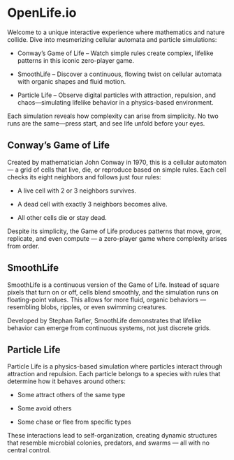 # OpenLife.io


Welcome to a unique interactive experience where mathematics and nature collide. Dive into mesmerizing cellular automata and particle simulations:

- Conway’s Game of Life – Watch simple rules create complex, lifelike patterns in this iconic zero-player game.

- SmoothLife – Discover a continuous, flowing twist on cellular automata with organic shapes and fluid motion.

- Particle Life – Observe digital particles with attraction, repulsion, and chaos—simulating lifelike behavior in a physics-based environment.

Each simulation reveals how complexity can arise from simplicity. No two runs are the same—press start, and see life unfold before your eyes.



## Conway’s Game of Life
Created by mathematician John Conway in 1970, this is a cellular automaton — a grid of cells that live, die, or reproduce based on simple rules.
Each cell checks its eight neighbors and follows just four rules:

- A live cell with 2 or 3 neighbors survives.

- A dead cell with exactly 3 neighbors becomes alive.

- All other cells die or stay dead.

Despite its simplicity, the Game of Life produces patterns that move, grow, replicate, and even compute — a zero-player game where complexity arises from order.

## SmoothLife
SmoothLife is a continuous version of the Game of Life.
Instead of square pixels that turn on or off, cells blend smoothly, and the simulation runs on floating-point values. This allows for more fluid, organic behaviors — resembling blobs, ripples, or even swimming creatures.

Developed by Stephan Rafler, SmoothLife demonstrates that lifelike behavior can emerge from continuous systems, not just discrete grids.

## Particle Life
Particle Life is a physics-based simulation where particles interact through attraction and repulsion.
Each particle belongs to a species with rules that determine how it behaves around others:

- Some attract others of the same type

- Some avoid others

- Some chase or flee from specific types

These interactions lead to self-organization, creating dynamic structures that resemble microbial colonies, predators, and swarms — all with no central control.
